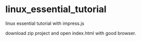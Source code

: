 # linux_essential_tutorial
linux essential tutorial with impress.js

download zip project and open index.html with good browser.
